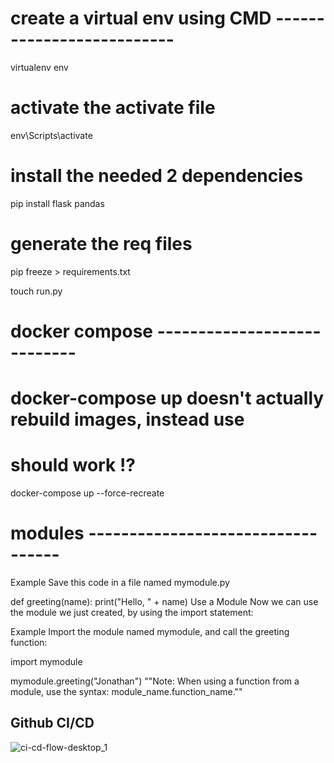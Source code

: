 # create a virtual env using CMD --------------------------
virtualenv env

# activate the activate file 
env\Scripts\activate

# install the needed 2 dependencies
pip install flask pandas

# generate the req files
pip freeze > requirements.txt

touch run.py



# docker compose ----------------------------
# docker-compose up doesn't actually rebuild images, instead use 
# should work !?
docker-compose up --force-recreate

# modules ----------------------------------
Example
Save this code in a file named mymodule.py

def greeting(name):
  print("Hello, " + name)
Use a Module
Now we can use the module we just created, by using the import statement:

Example
Import the module named mymodule, and call the greeting function:

import mymodule

mymodule.greeting("Jonathan")
""Note: When using a function from a module, use the syntax: module_name.function_name.""



## Github CI/CD

![ci-cd-flow-desktop_1](D:\Desktop\github_repo\prod_beanft_ml_api\ci-cd-flow-desktop_1.png)
